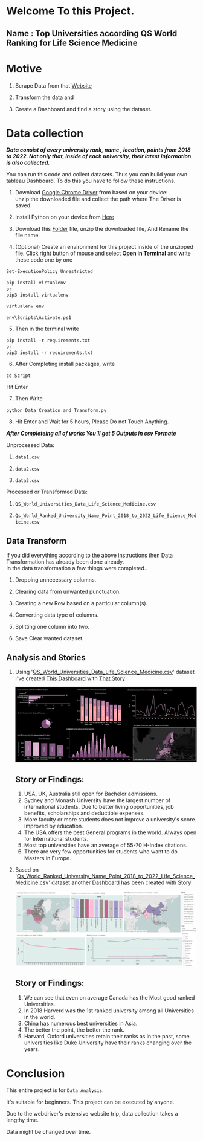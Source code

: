 # Welcome To this Project. 
## Name : Top Universities according QS World Ranking for Life Science Medicine
# Motive
  1. Scrape Data from that [Website](https://www.topuniversities.com/university-rankings/university-subject-rankings/2022/life-sciences-medicine)
  
  2. Transform the data and 
  
  3. Create a Dashboard and find a story using the dataset.


# Data collection
 ***Data consist of every university rank, name , location, points from 2018 to 2022. Not only that, inside of each university, their latest information is also collected.***
 
You can run this code and collect  datasets. Thus you can build your own tableau Dashboard. To do this you have to follow these instructions.

  1. Download [Google Chrome Driver](https://chromedriver.storage.googleapis.com/index.html?path=109.0.5414.25/) from based on your device:  
     unzip the downloaded file and  collect the path where The Driver is saved.
  
  2. Install Python on your device from [Here](https://www.python.org/downloads/)
  
  3.  Download this [Folder](https://github.com/AklimaRimi/Data-Analysis---QS-World-Ranked-Universities-Life-Science-and-Medicine) file, unzip the downloaded file, And Rename the file name.
  
  4. (Optional) Create an environment for this project inside of the unzipped file. Click right button of mouse and select **Open in Terminal** and write these code one by one
  ``` 
  Set-ExecutionPolicy Unrestricted
  ```
  ```
  pip install virtualenv  
  or 
  pip3 install virtualenv
  ```
  ```
  virtualenv env
  ```
  ```
  env\Scripts\Activate.ps1
  ```
  
  5. Then in the terminal write
  ```
  pip install -r requirements.txt 
  or 
  pip3 install -r requirements.txt
  ```
     
  6. After Completing install packages, write
  ```
  cd Script
  ```
  Hit Enter 
  
  7. Then Write
  
  ```
  python Data_Creation_and_Transform.py 
  ```
  
  
  8. Hit Enter and Wait for 5 hours, Please Do not Touch Anything. 
  
  
  
  ***After Completeing all of works You'll get 5 Outputs in csv Formate***
  
  
  Unprocessed Data:
  
  1. `data1.csv`

  2. `data2.csv`

  3. `data3.csv`
    
  Processed or Transformed Data:
  
  1. `QS_World_Universities_Data_Life_Science_Medicine.csv`

  2. `Qs_World_Ranked_University_Name_Point_2018_to_2022_Life_Science_Medicine.csv`
  
  
  
## Data Transform

If you did everything according to the above instructions then Data Transformation has already been done already.\
In the data transformation a few things were completed..

  1. Dropping unnecessary columns.
  
  2. Clearing data from unwanted punctuation.
  
  3. Creating a new Row based on a particular column(s).
  
  4. Converting data type of columns.
  
  5. Splitting one column into two.
  
  6. Save Clear wanted dataset.
  
  
## Analysis and Stories
  1. Using '[QS_World_Universities_Data_Life_Science_Medicine.csv](https://github.com/AklimaRimi/Data-Analysis---QS-World-Ranked-Universities-Life-Science-and-Medicine-/blob/main/Output/QS_World_Universities_Data_Life_Science_Medicine.csv)' dataset I've created [This Dashboard](https://public.tableau.com/app/profile/aklima.akter.rimi/viz/WorldRankedUniversityLifeScienceandMedicine/Dashboard1) 
      with [That Story](https://public.tableau.com/app/profile/aklima.akter.rimi/viz/StoryofQSWorldRankedUniversitiesin2022/Story1)
      
      ![](https://github.com/AklimaRimi/Data-Analysis---QS-World-Ranked-Universities-Life-Science-and-Medicine-/blob/main/Tableau_Dashboard/Dashboard1.png)
      
      ## Story or Findings:
        1. USA, UK, Australia still open for Bachelor admissions.
        2. Sydney and Monash University have the largest number of international students. Due to better living opportunities,
          job benefits, scholarships and deductible expenses.
        3. More faculty or more students does not improve a university's score. Improved by education.
        4. The USA offers the best General programs in the world. Always open for International students.
        5. Most top universities have an average of 55-70 H-Index citations.
        6. There are very few opportunities for students who want to do Masters in Europe.
         
  2. Based on '[Qs_World_Ranked_University_Name_Point_2018_to_2022_Life_Science_Medicine.csv](https://github.com/AklimaRimi/Data-Analysis---QS-World-Ranked-Universities-Life-Science-and-Medicine-/blob/main/Output/Qs_World_Ranked_University_Name_Point_2018_to_2022_Life_Science_Medicine.csv)' dataset another [Dashboard](https://public.tableau.com/app/profile/aklima.akter.rimi/viz/UniversityRankandPointsover5years/Dashboard1) has been created with [Story](https://public.tableau.com/app/profile/aklima.akter.rimi/viz/Storyoveryears/Story1)
  
      ![](https://github.com/AklimaRimi/Data-Analysis---QS-World-Ranked-Universities-Life-Science-and-Medicine-/blob/main/Tableau_Dashboard/Dashboard2.png)  
  
      ## Story or Findings:
        1. We can see that even on average Canada has the Most good ranked Universities.
        2. In 2018 Harverd was the 1st ranked university among all Universities in the world.
        3. China has numerous best universities in Asia.
        4. The better the point, the better the rank.
        5. Harvard, Oxford universities retain their ranks as in the past, some universities like Duke University have their ranks changing over the years.


# Conclusion
This entire project is for `Data Analysis`. 

It's suitable for beginners. This project can be executed by anyone. 

Due to the webdriver's extensive website trip, data collection takes a lengthy time.

Data might be changed over time.
